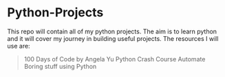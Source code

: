 # Python-Projects
This repo will contain all of my python projects.
The aim is to learn python and it will cover my journey in building useful projects.
The resources I will use are:
> 100 Days of Code by Angela Yu
> Python Crash Course
> Automate Boring stuff using Python
